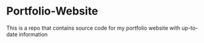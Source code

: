 # Portfolio-Website
This is a repo that contains source code for my portfolio website with up-to-date information
